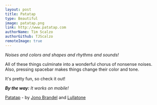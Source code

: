 ```yaml
---
layout: post
title: Patatap
type: Beautiful
image: patatap.png
link: http://www.patatap.com
authorName: Tim Scalzo
authorGithub: TJScalzo
remoteImage: true
---
```


_Noises and colors and shapes and rhythms and sounds!_

All of these things culminate into a wonderful chorus of nonsense noises. Also, pressing spacebar makes things change their color and tone.

It's pretty fun, so check it out!

___By the way:___ _It works on mobile!_

[Patatap](http://www.patatap.com) - by [Jono Brandel](http://jonobr1.com) and [Lullatone](http://www.lullatone.com)
